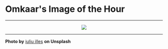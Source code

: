 # Omkaar's Image of the Hour

---

<div align="center">

<a href="https://unsplash.com/photos/a-blue-flower-stands-in-a-wheat-field-O7meUgRrb6Y">
  <img src="https://images.unsplash.com/photo-1748034035895-d541a06d07b9?crop=entropy&cs=tinysrgb&fit=max&fm=jpg&ixid=M3w3NjA2Nzh8MHwxfHJhbmRvbXx8fHx8fHx8fDE3NTEyNTYwMDB8&ixlib=rb-4.1.0&q=80&w=1080" style="max-width:100%; height:auto;">
</a>



</div>

---

**Photo by** [iuliu illes](https://unsplash.com/@illes_cristi) **on Unsplash**
